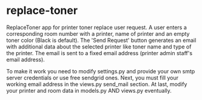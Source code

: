 # replace-toner

ReplaceToner app for printer toner replace user request.
A user enters a corresponding room number with a printer, name of printer and an empty toner color (Black is default).
The 'Send Request' button generates an email with additional data about the selected printer like toner name
and type of the printer. The email is sent to a fixed email address (printer admin staff's email address).

To make it work you need to modify settings.py and provide your own smtp server credentials or use free sendgrid ones. Next, you must fill your working email address in the views.py send_mail section. At last,  modify your printer and room data in models.py AND views.py eventually.
